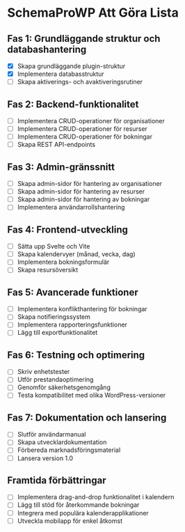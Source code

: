 # SchemaProWP Att Göra Lista

## Fas 1: Grundläggande struktur och databashantering
- [x] Skapa grundläggande plugin-struktur
- [x] Implementera databasstruktur
- [ ] Skapa aktiverings- och avaktiveringsrutiner

## Fas 2: Backend-funktionalitet
- [ ] Implementera CRUD-operationer för organisationer
- [ ] Implementera CRUD-operationer för resurser
- [ ] Implementera CRUD-operationer för bokningar
- [ ] Skapa REST API-endpoints

## Fas 3: Admin-gränssnitt
- [ ] Skapa admin-sidor för hantering av organisationer
- [ ] Skapa admin-sidor för hantering av resurser
- [ ] Skapa admin-sidor för hantering av bokningar
- [ ] Implementera användarrollshantering

## Fas 4: Frontend-utveckling
- [ ] Sätta upp Svelte och Vite
- [ ] Skapa kalendervyer (månad, vecka, dag)
- [ ] Implementera bokningsformulär
- [ ] Skapa resursöversikt

## Fas 5: Avancerade funktioner
- [ ] Implementera konflikthantering för bokningar
- [ ] Skapa notifieringssystem
- [ ] Implementera rapporteringsfunktioner
- [ ] Lägg till exportfunktionalitet

## Fas 6: Testning och optimering
- [ ] Skriv enhetstester
- [ ] Utför prestandaoptimering
- [ ] Genomför säkerhetsgenomgång
- [ ] Testa kompatibilitet med olika WordPress-versioner

## Fas 7: Dokumentation och lansering
- [ ] Slutför användarmanual
- [ ] Skapa utvecklardokumentation
- [ ] Förbereda marknadsföringsmaterial
- [ ] Lansera version 1.0

## Framtida förbättringar
- [ ] Implementera drag-and-drop funktionalitet i kalendern
- [ ] Lägg till stöd för återkommande bokningar
- [ ] Integrera med populära kalenderapplikationer
- [ ] Utveckla mobilapp för enkel åtkomst